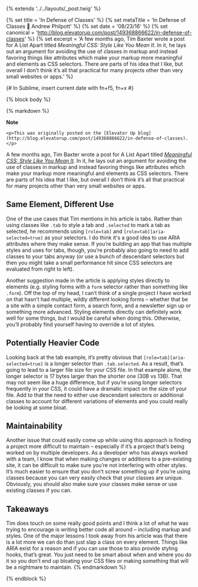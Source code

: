 {% extends '../../layouts/_post.twig' %}

{% set title = 'In Defense of Classes' %}
{% set metaTitle = 'In Defense of Classes 📣 Andrew Philpott' %}
{% set date = '08/23/16' %}
{% set canonical = 'http://blog.elevatorup.com/post/149368866622/in-defense-of-classes' %}
{% set excerpt = 'A few months ago, Tim Baxter wrote a post for A List Apart titled _Meaningful CSS: Style Like You Mean It_. In it, he lays out an argument for avoiding the use of classes in markup and instead favoring things like attributes which make your markup more meaningful and elements as CSS selectors. There are parts of his idea that I like, but overall I don’t think it’s all that practical for many projects other than very small websites or apps.' %}

{# In Sublime, insert current date with fn+f5, fn+x #}

{% block body %}

{% markdown %}
<aside class="note">
	<strong class="note_hdg">Note</strong>

	<p>This was originally posted on the [Elevator Up blog](http://blog.elevatorup.com/post/149368866622/in-defense-of-classes).</p>
</aside>

A few months ago, Tim Baxter wrote a post for A List Apart titled [_Meaningful CSS: Style Like You Mean It_](http://alistapart.com/article/meaningful-css-style-like-you-mean-it). In it, he lays out an argument for avoiding the use of classes in markup and instead favoring things like attributes which make your markup more meaningful and elements as CSS selectors. There are parts of his idea that I like, but overall I don’t think it’s all that practical for many projects other than very small websites or apps.

## Same Element, Different Use

One of the use cases that Tim mentions in his article is tabs. Rather than using classes like `.tab` to style a tab and `.selected` to mark a tab as selected, he recommends using `[role=tab]` and `[role=tab][aria-selected=true]` as your selectors. I do think it's a good idea to use ARIA attributes where they make sense. If you’re building an app that has multiple styles and uses for tabs, though, you’re probably also going to need to add classes to your tabs anyway (or use a bunch of descendant selectors but then you might take a small performance hit since CSS selectors are evaluated from right to left).

Another suggestion made in the article is applying styles directly to elements (e.g. styling forms with a `form` selector rather than something like `.form`). Off the top of my head, I can’t think of a single project I have worked on that hasn’t had multiple, wildly different looking forms – whether that be a site with a simple contact form, a search form, and a newsletter sign up or something more advanced. Styling elements directly can definitely work well for some things, but I would be careful when doing this. Otherwise, you’ll probably find yourself having to override a lot of styles.

## Potentially Heavier Code

Looking back at the tab example, it’s pretty obvious that `[role=tab][aria-selected=true]` is a longer selector than `.tab.selected`. As a result, that’s going to lead to a larger file size for your CSS file. In that example alone, the longer selector is 17 bytes larger than the shorter one (30B vs 13B). That may not seem like a huge difference, but if you’re using longer selectors frequently in your CSS, it could have a dramatic impact on the size of your file. Add to that the need to either use descendant selectors or additional classes to account for different variations of elements and you could really be looking at some bloat.

## Maintainability

Another issue that could easily come up while using this approach is finding a project more difficult to maintain – especially if it’s a project that’s being worked on by multiple developers. As a developer who has always worked with a team, I know that when making changes or additions to a pre-existing site, it can be difficult to make sure you’re not interfering with other styles. It’s much easier to ensure that you don’t screw something up if you’re using classes because you can very easily check that your classes are unique. Obviously, you should also make sure your classes make sense or use existing classes if you can.

## Takeaways

Tim does touch on some really good points and I think a lot of what he was trying to encourage is writing better code all around – including markup and styles. One of the major lessons I took away from his article was that there is a lot more we can do than just slap a class on every element. Things like ARIA exist for a reason and if you can use those to also provide styling hooks, that’s great. You just need to be smart about when and where you do it so you don’t end up bloating your CSS files or making something that will be a nightmare to maintain.
{% endmarkdown %}

{% endblock %}
